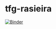 # tfg-rasieira
[![Binder](https://mybinder.org/badge_logo.svg)](https://mybinder.org/v2/gh/rasieira/tfg-rasieira/HEAD?urlpath=%2Fvoila%2Frender%2FInterfaz_v2.ipynb)
